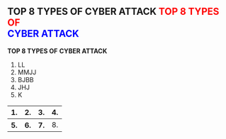 
**TOP 8 TYPES OF**
**CYBER ATTACK**
<span style="color: red;">**TOP 8 TYPES OF**</span>  
<span style="color: blue;">**CYBER ATTACK**</span>
-------
**TOP 8 TYPES OF**
**CYBER ATTACK**
1. LL
2. MMJJ
3. BJBB
4. JHJ
5. K
<table>
<thead>
<tr>
<th>1.</th>
<th>2.</th>
<th>3.</th>
<th style="text-align: left">4.</th>
</tr>
</thead>
<tbody>
<tr>
<th>5.</th>
<th>6.</th>
<th>7.</th>
<td style="text-align: left">8.</td>
</tr>
</tbody>
</table>
